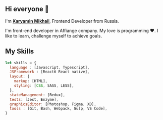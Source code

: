 ## Hi everyone 👋 

I'm <B>[Karyamin Mikhail](https://htmlacademy.ru/profile/id959581)</B>, Frontend Developer from Russia. 

I'm front-end developer in Affiange company. 
My love is programming ❤️.
I like to learn, challenge myself to achieve goals.

## My Skills
```js
let skills = {
  language : [Javascript, Typescript],
  JSFramework : [Reactб React native],
  layout: {
    markup: [HTML],
    styling: [CSS, SASS, LESS],
  },
  stateManagement: [Redux],
  tests: [Jest, Enzyme],
  graphicsEditor: [Photoshop, Figma, XD],
  tools : [Git, Bash, Webpack, Gulp, VS Code],
}
```
